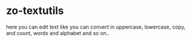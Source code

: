 # zo-textutils
here you can edit text like you can convert in uppercase, lowercase, copy, and count, words and alphabet and so on..
